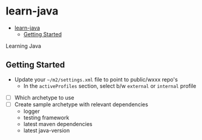 # learn-java

- [learn-java](#learn-java)
  - [Getting Started](#getting-started)

Learning Java

## Getting Started

- Update your `~/m2/settings.xml` file to point to public/wxxx repo's
  - In the `activeProfiles` section, select b/w `external` or `internal` profile
- [ ] Which archetype to use
- [ ] Create sample archetype with relevant dependencies
  - logger
  - testing framework
  - latest maven dependencies
  - latest java-version
